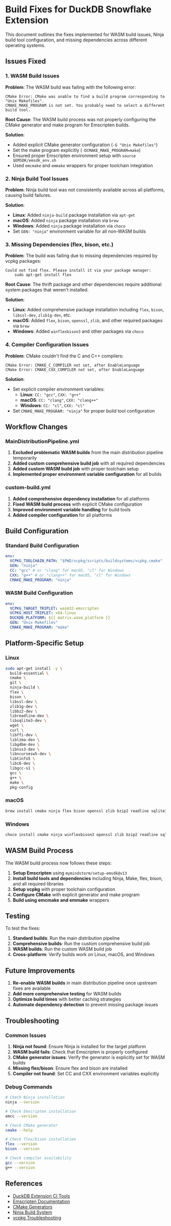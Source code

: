 # Build Fixes for DuckDB Snowflake Extension

This document outlines the fixes implemented for WASM build issues, Ninja build tool configuration, and missing dependencies across different operating systems.

## Issues Fixed

### 1. WASM Build Issues

**Problem**: The WASM build was failing with the following error:

```
CMake Error: CMake was unable to find a build program corresponding to "Unix Makefiles".
CMAKE_MAKE_PROGRAM is not set. You probably need to select a different build tool.
```

**Root Cause**: The WASM build process was not properly configuring the CMake generator and make program for Emscripten builds.

**Solution**:

- Added explicit CMake generator configuration (`-G "Unix Makefiles"`)
- Set the make program explicitly (`-DCMAKE_MAKE_PROGRAM=make`)
- Ensured proper Emscripten environment setup with `source $EMSDK/emsdk_env.sh`
- Used `emcmake` and `emmake` wrappers for proper toolchain integration

### 2. Ninja Build Tool Issues

**Problem**: Ninja build tool was not consistently available across all platforms, causing build failures.

**Solution**:

- **Linux**: Added `ninja-build` package installation via `apt-get`
- **macOS**: Added `ninja` package installation via `brew`
- **Windows**: Added `ninja` package installation via `choco`
- Set `GEN: "ninja"` environment variable for all non-WASM builds

### 3. Missing Dependencies (flex, bison, etc.)

**Problem**: The build was failing due to missing dependencies required by vcpkg packages:

```
Could not find flex. Please install it via your package manager:
    sudo apt-get install flex
```

**Root Cause**: The thrift package and other dependencies require additional system packages that weren't installed.

**Solution**:

- **Linux**: Added comprehensive package installation including `flex`, `bison`, `libssl-dev`, `zlib1g-dev`, etc.
- **macOS**: Added `flex`, `bison`, `openssl`, `zlib`, and other required packages via `brew`
- **Windows**: Added `winflexbison3` and other packages via `choco`

### 4. Compiler Configuration Issues

**Problem**: CMake couldn't find the C and C++ compilers:

```
CMake Error: CMAKE_C_COMPILER not set, after EnableLanguage
CMake Error: CMAKE_CXX_COMPILER not set, after EnableLanguage
```

**Solution**:

- Set explicit compiler environment variables:
  - **Linux**: `CC: "gcc"`, `CXX: "g++"`
  - **macOS**: `CC: "clang"`, `CXX: "clang++"`
  - **Windows**: `CC: "cl"`, `CXX: "cl"`
- Set `CMAKE_MAKE_PROGRAM: "ninja"` for proper build tool configuration

## Workflow Changes

### MainDistributionPipeline.yml

1. **Excluded problematic WASM builds** from the main distribution pipeline temporarily
2. **Added custom comprehensive build job** with all required dependencies
3. **Added custom WASM build job** with proper toolchain setup
4. **Implemented proper environment variable configuration** for all builds

### custom-build.yml

1. **Added comprehensive dependency installation** for all platforms
2. **Fixed WASM build process** with explicit CMake configuration
3. **Improved environment variable handling** for build tools
4. **Added compiler configuration** for all platforms

## Build Configuration

### Standard Build Configuration

```yaml
env:
  VCPKG_TOOLCHAIN_PATH: "$PWD/vcpkg/scripts/buildsystems/vcpkg.cmake"
  GEN: "ninja"
  CC: "gcc" # or "clang" for macOS, "cl" for Windows
  CXX: "g++" # or "clang++" for macOS, "cl" for Windows
  CMAKE_MAKE_PROGRAM: "ninja"
```

### WASM Build Configuration

```yaml
env:
  VCPKG_TARGET_TRIPLET: wasm32-emscripten
  VCPKG_HOST_TRIPLET: x64-linux
  DUCKDB_PLATFORM: ${{ matrix.wasm_platform }}
  GEN: "Unix Makefiles"
  CMAKE_MAKE_PROGRAM: "make"
```

## Platform-Specific Setup

### Linux

```bash
sudo apt-get install -y \
  build-essential \
  cmake \
  git \
  ninja-build \
  flex \
  bison \
  libssl-dev \
  zlib1g-dev \
  libbz2-dev \
  libreadline-dev \
  libsqlite3-dev \
  wget \
  curl \
  libffi-dev \
  liblzma-dev \
  libgdbm-dev \
  libnss3-dev \
  libncursesw5-dev \
  libtinfo5 \
  libc6-dev \
  libgcc-s1 \
  gcc \
  g++ \
  make \
  pkg-config
```

### macOS

```bash
brew install cmake ninja flex bison openssl zlib bzip2 readline sqlite3 wget curl libffi xz gdbm nss ncurses pkg-config
```

### Windows

```bash
choco install cmake ninja winflexbison3 openssl zlib bzip2 readline sqlite3 wget curl libffi xz gdbm nss ncurses pkg-config
```

## WASM Build Process

The WASM build process now follows these steps:

1. **Setup Emscripten** using `mymindstorm/setup-emsdk@v13`
2. **Install build tools and dependencies** including Ninja, Make, flex, bison, and all required libraries
3. **Setup vcpkg** with proper toolchain configuration
4. **Configure CMake** with explicit generator and make program
5. **Build using emcmake and emmake** wrappers

## Testing

To test the fixes:

1. **Standard builds**: Run the main distribution pipeline
2. **Comprehensive builds**: Run the custom comprehensive build job
3. **WASM builds**: Run the custom WASM build job
4. **Cross-platform**: Verify builds work on Linux, macOS, and Windows

## Future Improvements

1. **Re-enable WASM builds** in main distribution pipeline once upstream fixes are available
2. **Add more comprehensive testing** for WASM builds
3. **Optimize build times** with better caching strategies
4. **Automate dependency detection** to prevent missing package issues

## Troubleshooting

### Common Issues

1. **Ninja not found**: Ensure Ninja is installed for the target platform
2. **WASM build fails**: Check that Emscripten is properly configured
3. **CMake generator issues**: Verify the generator is explicitly set for WASM builds
4. **Missing flex/bison**: Ensure flex and bison are installed
5. **Compiler not found**: Set CC and CXX environment variables explicitly

### Debug Commands

```bash
# Check Ninja installation
ninja --version

# Check Emscripten installation
emcc --version

# Check CMake generator
cmake --help

# Check flex/bison installation
flex --version
bison --version

# Check compiler availability
gcc --version
g++ --version
```

## References

- [DuckDB Extension CI Tools](https://github.com/duckdb/extension-ci-tools)
- [Emscripten Documentation](https://emscripten.org/docs/getting_started/index.html)
- [CMake Generators](https://cmake.org/cmake/help/latest/manual/cmake-generators.7.html)
- [Ninja Build System](https://ninja-build.org/)
- [vcpkg Troubleshooting](https://learn.microsoft.com/vcpkg/troubleshoot/build-failures)
